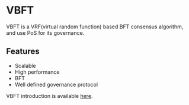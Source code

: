 

# VBFT

VBFT is a VRF(virtual random function) based BFT consensus algorithm, and use PoS for its governance.

## Features

- Scalable
- High performance
- BFT
- Well defined governance protocol

VBFT introduction is available [here](https://github.com/ontio/documentation/blob/master/vbft-intro/vbft-intro.md).



